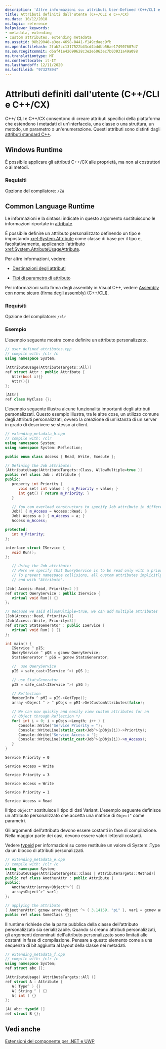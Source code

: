 ```yaml
---
description: 'Altre informazioni su: attributi User-Defined (C++/CLI e C++/CX)'
title: Attributi definiti dall'utente (C++/CLI e C++/CX)
ms.date: 10/12/2018
ms.topic: reference
helpviewer_keywords:
- metadata, extending
- custom attributes, extending metadata
ms.assetid: 98b29048-a3ea-4698-8441-f149cdaec9fb
ms.openlocfilehash: 2fab2cc1317522b43cd4bddbb56ae174907607d7
ms.sourcegitcommit: d6af41e42699628c3e2e6063ec7b03931a49a098
ms.translationtype: MT
ms.contentlocale: it-IT
ms.lasthandoff: 12/11/2020
ms.locfileid: "97327894"
---
```

# <a name="user-defined-attributes--ccli-and-ccx"></a>Attributi definiti dall'utente (C++/CLI e C++/CX)

C++/ CLI e C++/CX consentono di creare attributi specifici della piattaforma che estendono i metadati di un'interfaccia, una classe o una struttura, un metodo, un parametro o un'enumerazione. Questi attributi sono distinti dagli [attributi standard C++](../cpp/attributes.md).

## <a name="windows-runtime"></a>Windows Runtime

È possibile applicare gli attributi C++/CX alle proprietà, ma non ai costruttori o ai metodi.

### <a name="requirements"></a>Requisiti

Opzione del compilatore: `/ZW`

## <a name="common-language-runtime"></a>Common Language Runtime

Le informazioni e la sintassi indicate in questo argomento sostituiscono le informazioni riportate in [attribute](../windows/attributes/attribute.md).

È possibile definire un attributo personalizzato definendo un tipo e impostando <xref:System.Attribute> come classe di base per il tipo e, facoltativamente, applicando l'attributo <xref:System.AttributeUsageAttribute>.

Per altre informazioni, vedere:

- [Destinazioni degli attributi](attribute-targets-cpp-component-extensions.md)

- [Tipi di parametro di attributo](attribute-parameter-types-cpp-component-extensions.md)

Per informazioni sulla firma degli assembly in Visual C++, vedere [Assembly con nome sicuro (firma degli assembly) (C++/CLI)](../dotnet/strong-name-assemblies-assembly-signing-cpp-cli.md).

### <a name="requirements"></a>Requisiti

Opzione del compilatore: `/clr`

### <a name="examples"></a>Esempio

L'esempio seguente mostra come definire un attributo personalizzato.

```cpp
// user_defined_attributes.cpp
// compile with: /clr /c
using namespace System;

[AttributeUsage(AttributeTargets::All)]
ref struct Attr : public Attribute {
   Attr(bool i){}
   Attr(){}
};

[Attr]
ref class MyClass {};
```

L'esempio seguente illustra alcune funzionalità importanti degli attributi personalizzati. Questo esempio illustra, tra le altre cose, un utilizzo comune degli attributi personalizzati, ovvero la creazione di un'istanza di un server in grado di descrivere se stesso ai client.

```cpp
// extending_metadata_b.cpp
// compile with: /clr
using namespace System;
using namespace System::Reflection;

public enum class Access { Read, Write, Execute };

// Defining the Job attribute:
[AttributeUsage(AttributeTargets::Class, AllowMultiple=true )]
public ref class Job : Attribute {
public:
   property int Priority {
      void set( int value ) { m_Priority = value; }
      int get() { return m_Priority; }
   }

   // You can overload constructors to specify Job attribute in different ways
   Job() { m_Access = Access::Read; }
   Job( Access a ) { m_Access = a; }
   Access m_Access;

protected:
   int m_Priority;
};

interface struct IService {
   void Run();
};

   // Using the Job attribute:
   // Here we specify that QueryService is to be read only with a priority of 2.
   // To prevent namespace collisions, all custom attributes implicitly
   // end with "Attribute".

[Job( Access::Read, Priority=2 )]
ref struct QueryService : public IService {
   virtual void Run() {}
};

// Because we said AllowMultiple=true, we can add multiple attributes
[Job(Access::Read, Priority=1)]
[Job(Access::Write, Priority=3)]
ref struct StatsGenerator : public IService {
   virtual void Run( ) {}
};

int main() {
   IService ^ pIS;
   QueryService ^ pQS = gcnew QueryService;
   StatsGenerator ^ pSG = gcnew StatsGenerator;

   //  use QueryService
   pIS = safe_cast<IService ^>( pQS );

   // use StatsGenerator
   pIS = safe_cast<IService ^>( pSG );

   // Reflection
   MemberInfo ^ pMI = pIS->GetType();
   array <Object ^ > ^ pObjs = pMI->GetCustomAttributes(false);

   // We can now quickly and easily view custom attributes for an
   // Object through Reflection */
   for( int i = 0; i < pObjs->Length; i++ ) {
      Console::Write("Service Priority = ");
      Console::WriteLine(static_cast<Job^>(pObjs[i])->Priority);
      Console::Write("Service Access = ");
      Console::WriteLine(static_cast<Job^>(pObjs[i])->m_Access);
   }
}
```

```Output
Service Priority = 0

Service Access = Write

Service Priority = 3

Service Access = Write

Service Priority = 1

Service Access = Read
```

Il tipo `Object^` sostituisce il tipo di dati Variant. L'esempio seguente definisce un attributo personalizzato che accetta una matrice di `Object^` come parametri.

Gli argomenti dell'attributo devono essere costanti in fase di compilazione. Nella maggior parte dei casi, devono essere valori letterali costanti.

Vedere [typeid](typeid-cpp-component-extensions.md) per informazioni su come restituire un valore di System::Type da un blocco di attributi personalizzati.

```cpp
// extending_metadata_e.cpp
// compile with: /clr /c
using namespace System;
[AttributeUsage(AttributeTargets::Class | AttributeTargets::Method)]
public ref class AnotherAttr : public Attribute {
public:
   AnotherAttr(array<Object^>^) {}
   array<Object^>^ var1;
};

// applying the attribute
[ AnotherAttr( gcnew array<Object ^> { 3.14159, "pi" }, var1 = gcnew array<Object ^> { "a", "b" } ) ]
public ref class SomeClass {};
```

Il runtime richiede che la parte pubblica della classe dell'attributo personalizzato sia serializzabile.  Quando si creano attributi personalizzati, gli argomenti denominati dell'attributo personalizzato sono limitati alle costanti in fase di compilazione.  Pensare a questo elemento come a una sequenza di bit aggiunta al layout della classe nei metadati.

```cpp
// extending_metadata_f.cpp
// compile with: /clr /c
using namespace System;
ref struct abc {};

[AttributeUsage( AttributeTargets::All )]
ref struct A : Attribute {
   A( Type^ ) {}
   A( String ^ ) {}
   A( int ) {}
};

[A( abc::typeid )]
ref struct B {};
```

## <a name="see-also"></a>Vedi anche

[Estensioni del componente per .NET e UWP](component-extensions-for-runtime-platforms.md)
